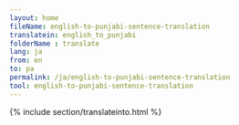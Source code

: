 ```yaml
---
layout: home
fileName: english-to-punjabi-sentence-translation
translatein: english_to_punjabi
folderName : translate
lang: ja
from: en
to: pa
permalink: /ja/english-to-punjabi-sentence-translation
tool: english-to-punjabi-sentence-translation
---
```

{% include section/translateinto.html %}